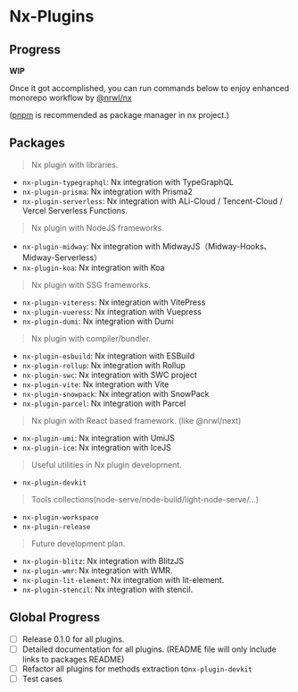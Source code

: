 # Nx-Plugins

## Progress

**WIP**

Once it got accomplished, you can run commands below to enjoy enhanced monorepo workflow by [@nrwl/nx](https://nx.dev/)

([pnpm](https://github.com/pnpm/pnpm) is recommended as package manager in nx project.)

## Packages

> Nx plugin with libraries.

- `nx-plugin-typegraphql`: Nx integration with TypeGraphQL
- `nx-plugin-prisma`: Nx integration with Prisma2
- `nx-plugin-serverless`: Nx integration with ALi-Cloud / Tencent-Cloud / Vercel Serverless Functions.

> Nx plugin with NodeJS frameworks.

- `nx-plugin-midway`: Nx integration with MidwayJS（Midway-Hooks、Midway-Serverless）
- `nx-plugin-koa`: Nx integration with Koa

> Nx plugin with SSG frameworks.

- `nx-plugin-viteress`: Nx integration with VitePress
- `nx-plugin-vueress`: Nx integration with Vuepress
- `nx-plugin-dumi`: Nx integration with Dumi

> Nx plugin with compiler/bundler.

- `nx-plugin-esbuild`: Nx integration with ESBuild
- `nx-plugin-rollup`: Nx integration with Rollup
- `nx-plugin-swc`: Nx integration with SWC project
- `nx-plugin-vite`: Nx integration with Vite
- `nx-plugin-snowpack`: Nx integration with SnowPack
- `nx-plugin-parcel`: Nx integration with Parcel

> Nx plugin with React based framework. (like @nrwl/next)

- `nx-plugin-umi`: Nx integration with UmiJS
- `nx-plugin-ice`: Nx integration with IceJS

> Useful utilities in Nx plugin development.

- `nx-plugin-devkit`

> Tools collections(node-serve/node-build/light-node-serve/...)

- `nx-plugin-workspace`
- `nx-plugin-release`

> Future development plan.

- `nx-plugin-blitz`: Nx integration with BlitzJS
- `nx-plugin-wmr`: Nx integration with WMR.
- `nx-plugin-lit-element`: Nx integration with lit-element.
- `nx-plugin-stencil`: Nx integration with stencil.

## Global Progress

- [ ] Release 0.1.0 for all plugins.
- [ ] Detailed documentation for all plugins. (README file will only include links to packages README)
- [ ] Refactor all plugins for methods extraction to`nx-plugin-devkit`
- [ ] Test cases
